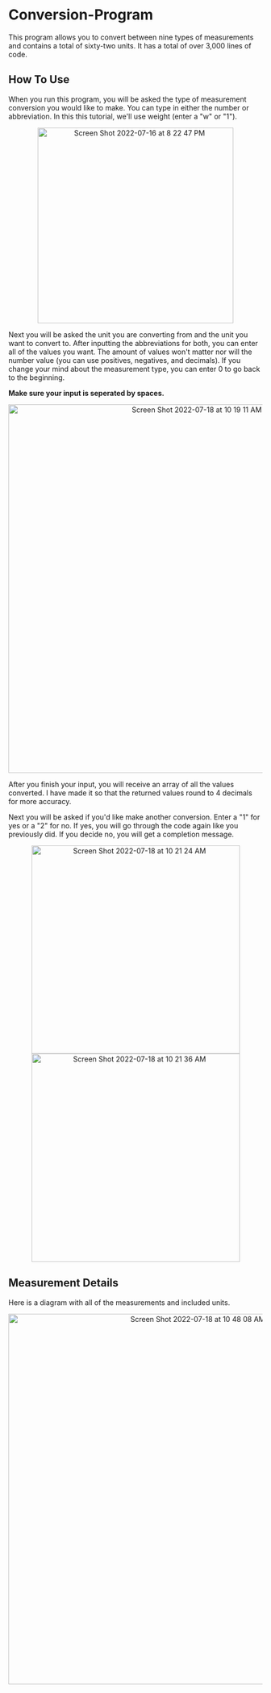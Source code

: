# Conversion-Program
This program allows you to convert between nine types of measurements and contains a total of sixty-two units. It has a total of over 3,000 lines of code.

## How To Use
When you run this program, you will be asked the type of measurement conversion you would like to make. You can type in either the number or abbreviation. In this this tutorial, we'll use weight (enter a "w" or "1").

<p align="center">
<img width="388" alt="Screen Shot 2022-07-16 at 8 22 47 PM" src="https://user-images.githubusercontent.com/98404383/179516166-33049513-dbf4-48ed-b115-4c86e18bc453.png">
</p>

Next you will be asked the unit you are converting from and the unit you want to convert to. After inputting the abbreviations for both, you can enter all of the values you want. The amount of values won't matter nor will the number value (you can use positives, negatives, and decimals). If you change your mind about the measurement type, you can enter 0 to go back to the beginning. 

**Make sure your input is seperated by spaces.** 
<p align="center">
<img width="731" alt="Screen Shot 2022-07-18 at 10 19 11 AM" src="https://user-images.githubusercontent.com/98404383/179532746-01929a60-acfa-4c80-a342-296530db3a42.png">
</p>
After you finish your input, you will receive an array of all the values converted. I have made it so that the returned values round to 4 decimals for more accuracy. 

Next you will be asked if you'd like make another conversion. Enter a "1" for yes or a "2" for no. If yes, you will go through the code again like you previously did. If you decide no, you will get a completion message. 

<p align="center">
<img width="413" alt="Screen Shot 2022-07-18 at 10 21 24 AM" src="https://user-images.githubusercontent.com/98404383/179536178-451bb94a-fc02-48dd-a117-7fab512124c1.png">
<img width="413" alt="Screen Shot 2022-07-18 at 10 21 36 AM" src="https://user-images.githubusercontent.com/98404383/179536182-2380a003-0d2f-425b-b58b-15adaa9b3621.png">
</p>


## Measurement Details
Here is a diagram with all of the measurements and included units.

<p align="center">
  <img width="735" alt="Screen Shot 2022-07-18 at 10 48 08 AM" src="https://user-images.githubusercontent.com/98404383/179538210-3c040767-4a9c-4d20-927b-2d4d9b2a8448.png">
</p>



